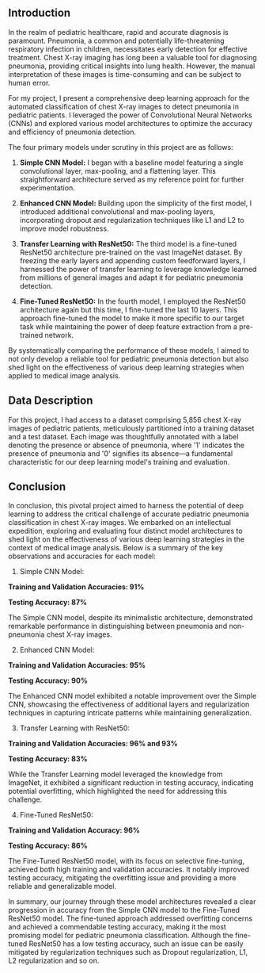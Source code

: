 ## Introduction

In the realm of pediatric healthcare, rapid and accurate diagnosis is paramount. Pneumonia, a common and potentially life-threatening respiratory infection in children, necessitates early detection for effective treatment. Chest X-ray imaging has long been a valuable tool for diagnosing pneumonia, providing critical insights into lung health. However, the manual interpretation of these images is time-consuming and can be subject to human error.

For my project, I present a comprehensive deep learning approach for the automated classification of chest X-ray images to detect pneumonia in pediatric patients. I leveraged the power of Convolutional Neural Networks (CNNs) and explored various model architectures to optimize the accuracy and efficiency of pneumonia detection.

The four primary models under scrutiny in this project are as follows:

1. **Simple CNN Model:** I began with a baseline model featuring a single convolutional layer, max-pooling, and a flattening layer. This straightforward architecture served as my reference point for further experimentation.

2. **Enhanced CNN Model:** Building upon the simplicity of the first model, I introduced additional convolutional and max-pooling layers, incorporating dropout and regularization techniques like L1 and L2 to improve model robustness.

3. **Transfer Learning with ResNet50:** The third model is a fine-tuned ResNet50 architecture pre-trained on the vast ImageNet dataset. By freezing the early layers and appending custom feedforward layers, I harnessed the power of transfer learning to leverage knowledge learned from millions of general images and adapt it for pediatric pneumonia detection.

4. **Fine-Tuned ResNet50:** In the fourth model, I employed the ResNet50 architecture again but this time, I fine-tuned the last 10 layers. This approach fine-tuned the model to make it more specific to our target task while maintaining the power of deep feature extraction from a pre-trained network.

By systematically comparing the performance of these models, I aimed to not only develop a reliable tool for pediatric pneumonia detection but also shed light on the effectiveness of various deep learning strategies when applied to medical image analysis.


## Data Description

For this project, I had access to a dataset comprising 5,856 chest X-ray images of pediatric patients, meticulously partitioned into a training dataset and a test dataset. Each image was thoughtfully annotated with a label denoting the presence or absence of pneumonia, where '1' indicates the presence of pneumonia and '0' signifies its absence—a fundamental characteristic for our deep learning model's training and evaluation.


## Conclusion

In conclusion, this pivotal project aimed to harness the potential of deep learning to address the critical challenge of accurate pediatric pneumonia classification in chest X-ray images. We embarked on an intellectual expedition, exploring and evaluating four distinct model architectures to shed light on the effectiveness of various deep learning strategies in the context of medical image analysis. Below is a summary of the key observations and accuracies for each model:

1. Simple CNN Model:

  **Training and Validation Accuracies: 91%**
  
  **Testing Accuracy: 87%**
  
  The Simple CNN model, despite its minimalistic architecture, demonstrated remarkable performance in distinguishing between pneumonia and non-pneumonia chest X-ray images.

2. Enhanced CNN Model:

  **Training and Validation Accuracies: 95%**
  
  **Testing Accuracy: 90%**
  
  The Enhanced CNN model exhibited a notable improvement over the Simple CNN, showcasing the effectiveness of additional layers and regularization techniques in capturing intricate patterns while maintaining generalization.

3. Transfer Learning with ResNet50:

  **Training and Validation Accuracies: 96% and 93%**
  
  **Testing Accuracy: 83%**
  
  While the Transfer Learning model leveraged the knowledge from ImageNet, it exhibited a significant reduction in testing accuracy, indicating potential overfitting, which highlighted the need for addressing this challenge.

4. Fine-Tuned ResNet50:

  **Training and Validation Accuracy: 96%**
  
  **Testing Accuracy: 86%**
  
  The Fine-Tuned ResNet50 model, with its focus on selective fine-tuning, achieved both high training and validation accuracies. It notably improved testing accuracy, mitigating the overfitting issue and providing a more reliable and generalizable model.

In summary, our journey through these model architectures revealed a clear progression in accuracy from the Simple CNN model to the Fine-Tuned ResNet50 model. The fine-tuned approach addressed overfitting concerns and achieved a commendable testing accuracy, making it the most promising model for pediatric pneumonia classification. Although the fine-tuned ResNet50 has a low testing accuracy, such an issue can be easily mitigated by regularization techniques such as Dropout regularization, L1, L2 regularization and so on.
